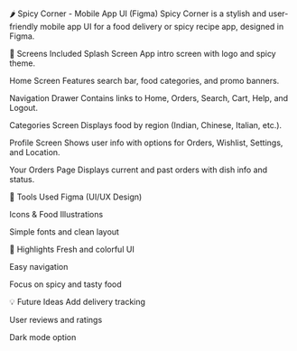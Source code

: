 🌶️ Spicy Corner - Mobile App UI (Figma)
Spicy Corner is a stylish and user-friendly mobile app UI for a food delivery or spicy recipe app, designed in Figma.

📱 Screens Included
Splash Screen
App intro screen with logo and spicy theme.

Home Screen
Features search bar, food categories, and promo banners.

Navigation Drawer
Contains links to Home, Orders, Search, Cart, Help, and Logout.

Categories Screen
Displays food by region (Indian, Chinese, Italian, etc.).

Profile Screen
Shows user info with options for Orders, Wishlist, Settings, and Location.

Your Orders Page
Displays current and past orders with dish info and status.

🔧 Tools Used
Figma (UI/UX Design)

Icons & Food Illustrations

Simple fonts and clean layout

📌 Highlights
Fresh and colorful UI

Easy navigation

Focus on spicy and tasty food

💡 Future Ideas
Add delivery tracking

User reviews and ratings

Dark mode option
